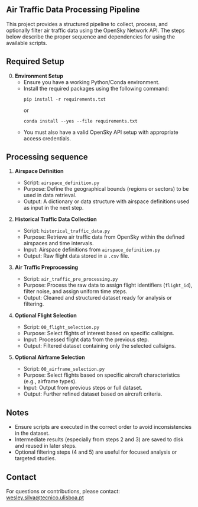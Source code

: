 Air Traffic Data Processing Pipeline
------------------------------------

This project provides a structured pipeline to collect, process, and optionally filter air traffic data using the OpenSky Network API. The steps below describe the proper sequence and dependencies for using the available scripts.

Required Setup
--------------

0. **Environment Setup**
   - Ensure you have a working Python/Conda environment.
   - Install the required packages using the following command:
     ```
     pip install -r requirements.txt
     ```
     or
     ```     
     conda install --yes --file requirements.txt
     ```
   - You must also have a valid OpenSky API setup with appropriate access credentials.

Processing sequence
-------------------

1. **Airspace Definition**
   - Script: `airspace_definition.py`
   - Purpose: Define the geographical bounds (regions or sectors) to be used in data retrieval.
   - Output: A dictionary or data structure with airspace definitions used as input in the next step.

2. **Historical Traffic Data Collection**
   - Script: `historical_traffic_data.py`
   - Purpose: Retrieve air traffic data from OpenSky within the defined airspaces and time intervals.
   - Input: Airspace definitions from `airspace_definition.py`
   - Output: Raw flight data stored in a `.csv` file.

3. **Air Traffic Preprocessing**
   - Script: `air_traffic_pre_processing.py`
   - Purpose: Process the raw data to assign flight identifiers (`flight_id`), filter noise, and assign uniform time steps.
   - Output: Cleaned and structured dataset ready for analysis or filtering.

4. **Optional Flight Selection**
   - Script: `00_flight_selection.py`
   - Purpose: Select flights of interest based on specific callsigns.
   - Input: Processed flight data from the previous step.
   - Output: Filtered dataset containing only the selected callsigns.

5. **Optional Airframe Selection**
   - Script: `00_airframe_selection.py`
   - Purpose: Select flights based on specific aircraft characteristics (e.g., airframe types).
   - Input: Output from previous steps or full dataset.
   - Output: Further refined dataset based on aircraft criteria.

Notes
-----

- Ensure scripts are executed in the correct order to avoid inconsistencies in the dataset.
- Intermediate results (especially from steps 2 and 3) are saved to disk and reused in later steps.
- Optional filtering steps (4 and 5) are useful for focused analysis or targeted studies.

Contact
-------

For questions or contributions, please contact: wesley.silva@tecnico.ulisboa.pt
